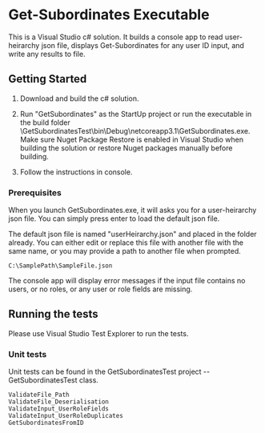# Get-Subordinates Executable

This is a Visual Studio c# solution. It builds a console app to read user-heirarchy json file, displays Get-Subordinates for any user ID input, and write any results to file.

## Getting Started

1. Download and build the c# solution.

2. Run "GetSubordinates" as the StartUp project or run the executable in the build folder \GetSubordinatesTest\bin\Debug\netcoreapp3.1\GetSubordinates.exe. Make sure Nuget Package Restore is enabled in Visual Studio when building the solution or restore Nuget packages manually before building.

3. Follow the instructions in console.

### Prerequisites

When you launch GetSubordinates.exe, it will asks you for a user-heirarchy json file. You can simply press enter to load the default json file.

The default json file is named "userHeirarchy.json" and placed in the folder already. You can either edit or replace this file with another file with the same name, or you may provide a path to another file when prompted.

```
C:\SamplePath\SampleFile.json
```

The console app will display error messages if the input file contains no users, or no roles, or any user or role fields are missing.

## Running the tests

Please use Visual Studio Test Explorer to run the tests.

### Unit tests

Unit tests can be found in the GetSubordinatesTest project -- GetSubordinatesTest class.

```
ValidateFile_Path
ValidateFile_Deserialisation
ValidateInput_UserRoleFields
ValidateInput_UserRoleDuplicates
GetSubordinatesFromID
```

